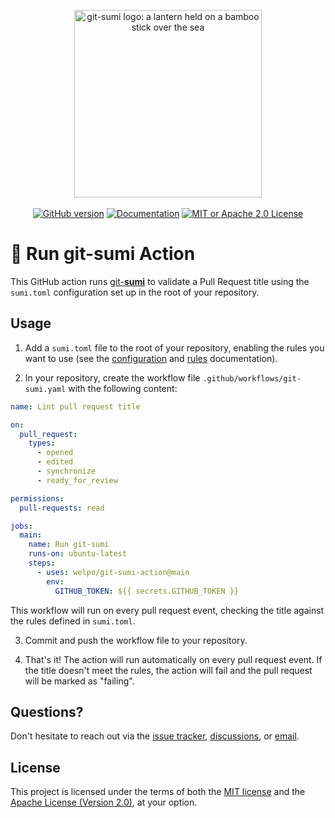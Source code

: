 <p align="center">
    <a href="https://sumi.rs">
        <img src="https://raw.githubusercontent.com/welpo/git-sumi/main/website/static/img/logo.png" width="300" alt="git-sumi logo: a lantern held on a bamboo stick over the sea">
    </a>
    <br><br>
    <a href="https://github.com/welpo/git-sumi-action/releases"><img src="https://img.shields.io/github/v/release/welpo/git-sumi-action?style=flat-square&labelColor=202b2d&color=b05275" alt="GitHub version"></a>
    <a href="https://sumi.rs/docs">
        <img src="https://img.shields.io/website?url=https%3A%2F%2Fsumi.rs&style=flat-square&label=docs&labelColor=202b2d&color=b05275" alt="Documentation"></a>
    <a href="#license">
        <img src="https://img.shields.io/badge/license-MIT%20or%20Apache%202.0-0?style=flat-square&labelColor=202b2d&color=b05275" alt="MIT or Apache 2.0 License"></a>
</p>

# 🏮 Run git-sumi Action

This GitHub action runs [git-**sumi**](https://sumi.rs) to validate a Pull Request title using the `sumi.toml` configuration set up in the root of your repository.

## Usage

1. Add a `sumi.toml` file to the root of your repository, enabling the rules you want to use (see the [configuration](https://sumi.rs/docs/configuration/) and [rules](https://sumi.rs/docs/rules/) documentation).

2. In your repository, create the workflow file `.github/workflows/git-sumi.yaml` with the following content:

```yaml
name: Lint pull request title

on:
  pull_request:
    types:
      - opened
      - edited
      - synchronize
      - ready_for_review

permissions:
  pull-requests: read

jobs:
  main:
    name: Run git-sumi
    runs-on: ubuntu-latest
    steps:
      - uses: welpo/git-sumi-action@main
        env:
          GITHUB_TOKEN: ${{ secrets.GITHUB_TOKEN }}
```

This workflow will run on every pull request event, checking the title against the rules defined in `sumi.toml`.

3. Commit and push the workflow file to your repository.

4. That's it! The action will run automatically on every pull request event. If the title doesn't meet the rules, the action will fail and the pull request will be marked as "failing".

## Questions?

Don't hesitate to reach out via the [issue tracker](https://github.com/welpo/git-sumi-action/issues), [discussions](https://github.com/welpo/git-sumi-action/discussions), or [email](mailto:osc@osc.garden?subject=[GitHub]%20git-sumi-action).

## License

This project is licensed under the terms of both the [MIT license](/LICENSE-MIT) and the [Apache License (Version 2.0)](/LICENSE-APACHE), at your option.
